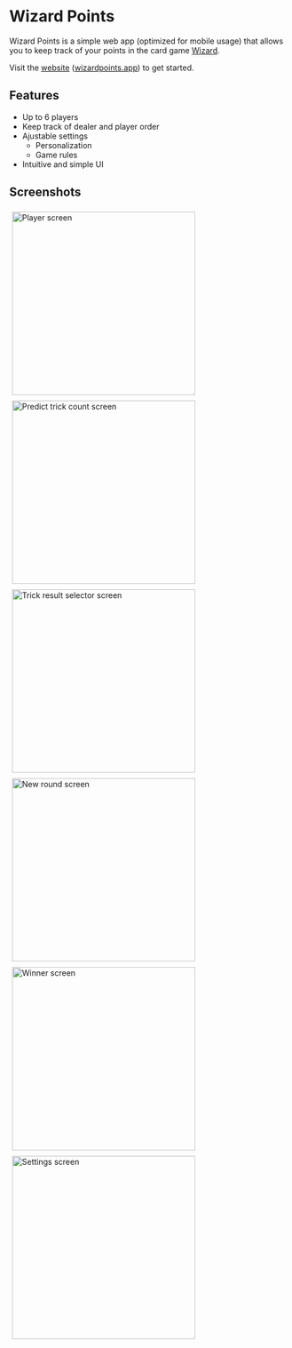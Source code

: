 # Wizard Points

Wizard Points is a simple web app (optimized for mobile usage) that allows you to keep track of your points in the card game [Wizard](https://en.wikipedia.org/wiki/Wizard_(card_game)). 

Visit the [website](https://wizardpoints.app/#/) ([wizardpoints.app](https://wizardpoints.app/#/)) to get started.


## Features

- Up to 6 players
- Keep track of dealer and player order
- Ajustable settings
    - Personalization
    - Game rules
- Intuitive and simple UI

## Screenshots

<img src="images/players.png"
     alt="Player screen"
     width=330px
     style="float: left; margin: 5px;"/>
<img src="images/trick_prediction.png"
     alt="Predict trick count screen"
     width=330px
     style="float: left; margin: 5px;"/>
<img src="images/trick_selector.png"
     alt="Trick result selector screen"
     width=330px
     style="float: left; margin: 5px;"/>
<img src="images/new_round.png"
     alt="New round screen"
     width=330px
     style="float: left; margin: 5px;"/>
<img src="images/winner.png"
     alt="Winner screen"
     width=330px
     style="float: left; margin: 5px;"/>
<img src="images/settings.png"
     alt="Settings screen"
     width=330px
     style="float: left; margin: 5px;"/>
